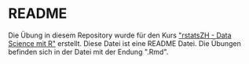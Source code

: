 # README

Die Übung in diesem Repository wurde für den Kurs ["rstatsZH - Data Science mit R"](https://rstatszh.github.io/website/?utm_source=README&utm_medium=GitHub) erstellt. Diese Datei ist eine README Datei. Die Übungen befinden sich in der Datei mit der Endung ".Rmd".
